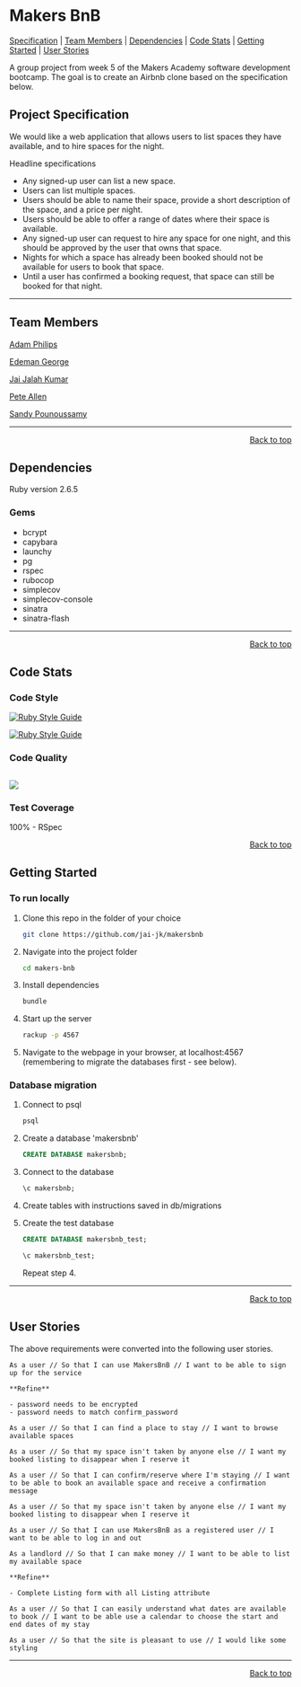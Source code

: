 # Makers BnB

[Specification](#specification) | [Team Members](#team-members) | [Dependencies](#dependencies) | [Code Stats](#code-stats) | [Getting Started](#getting-started) | [User Stories](#user-stories)

A group project from week 5 of the Makers Academy software development bootcamp. The goal is to create an Airbnb clone based on the specification below.

## Project Specification

We would like a web application that allows users to list spaces they have available, and to hire spaces for the night.

Headline specifications

- Any signed-up user can list a new space.
- Users can list multiple spaces.
- Users should be able to name their space, provide a short description of the space, and a price per night.
- Users should be able to offer a range of dates where their space is available.
- Any signed-up user can request to hire any space for one night, and this should be approved by the user that owns that space.
- Nights for which a space has already been booked should not be available for users to book that space.
- Until a user has confirmed a booking request, that space can still be booked for that night.

---

## Team Members

[Adam Philips](https://github.com/a-nawrocka)

[Edeman George](https://github.com/iainaitken)

[Jai Jalah Kumar](https://github.com/jshorns)

[Pete Allen](https://github.com/MJCXII)

[Sandy Pounoussamy](https://github.com/rhc07)

---

<div style="text-align: right"><a href="#makers-bnb">Back to top</a></div>

## Dependencies

Ruby version 2.6.5

### Gems

- bcrypt
- capybara
- launchy
- pg
- rspec
- rubocop
- simplecov
- simplecov-console
- sinatra
- sinatra-flash

---

<div style="text-align: right"><a href="#makers-bnb">Back to top</a></div>

## Code Stats

### Code Style

[![Ruby Style Guide](https://img.shields.io/badge/code_style-rubocop-brightgreen.svg)](https://github.com/rubocop/rubocop)

[![Ruby Style Guide](https://img.shields.io/badge/code_style-community-brightgreen.svg)](https://rubystyle.guide)

### Code Quality

## <a href="https://codeclimate.com/github/jai-jk/makersbnb/maintainability"><img src="https://api.codeclimate.com/v1/badges/ffcb94e6c071e57de20a/maintainability" /></a>

### Test Coverage

100% - RSpec

<div style="text-align: right"><a href="#makers-bnb">Back to top</a></div>

## Getting Started

### To run locally

1. Clone this repo in the folder of your choice

   ```bash
   git clone https://github.com/jai-jk/makersbnb
   ```

2. Navigate into the project folder

   ```bash
   cd makers-bnb
   ```

3. Install dependencies

   ```bash
   bundle
   ```

4. Start up the server

   ```bash
   rackup -p 4567
   ```

5. Navigate to the webpage in your browser, at localhost:4567 (remembering to migrate the databases first - see below).

### Database migration

1. Connect to psql

   ```bash
   psql
   ```

2. Create a database 'makersbnb'

   ```sql
   CREATE DATABASE makersbnb;
   ```

3. Connect to the database

   ```sql
   \c makersbnb;
   ```

4. Create tables with instructions saved in db/migrations

5. Create the test database

   ```sql
   CREATE DATABASE makersbnb_test;
   ```

   ```sql
   \c makersbnb_test;
   ```

   Repeat step 4.

---

<div style="text-align: right"><a href="#makers-bnb">Back to top</a></div>

## User Stories

The above requirements were converted into the following user stories.

```
As a user // So that I can use MakersBnB // I want to be able to sign up for the service

**Refine**

- password needs to be encrypted
- password needs to match confirm_password
```

```
As a user // So that I can find a place to stay // I want to browse available spaces
```

```
As a user // So that my space isn't taken by anyone else // I want my booked listing to disappear when I reserve it
```

```
As a user // So that I can confirm/reserve where I'm staying // I want to be able to book an available space and receive a confirmation message
```

```
As a user // So that my space isn't taken by anyone else // I want my booked listing to disappear when I reserve it
```

```
As a user // So that I can use MakersBnB as a registered user // I want to be able to log in and out
```

```
As a landlord // So that I can make money // I want to be able to list my available space

**Refine**

- Complete Listing form with all Listing attribute
```

```
As a user // So that I can easily understand what dates are available to book // I want to be able use a calendar to choose the start and end dates of my stay
```

```
As a user // So that the site is pleasant to use // I would like some styling
```

---

<div style="text-align: right"><a href="#makers-bnb">Back to top</a></div>
